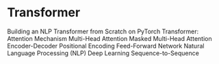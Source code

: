 # Transformer

Building an NLP Transformer from Scratch on PyTorch
Transformer:
Attention Mechanism
Multi-Head Attention
Masked Multi-Head Attention
Encoder-Decoder
Positional Encoding
Feed-Forward Network
Natural Language Processing (NLP)
Deep Learning
Sequence-to-Sequence

